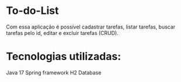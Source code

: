 # To-do-List

Com essa aplicação é possível cadastrar tarefas, listar tarefas, buscar tarefas pelo id, editar e excluir tarefas (CRUD).

# Tecnologias utilizadas:

Java 17
Spring framework
H2 Database



